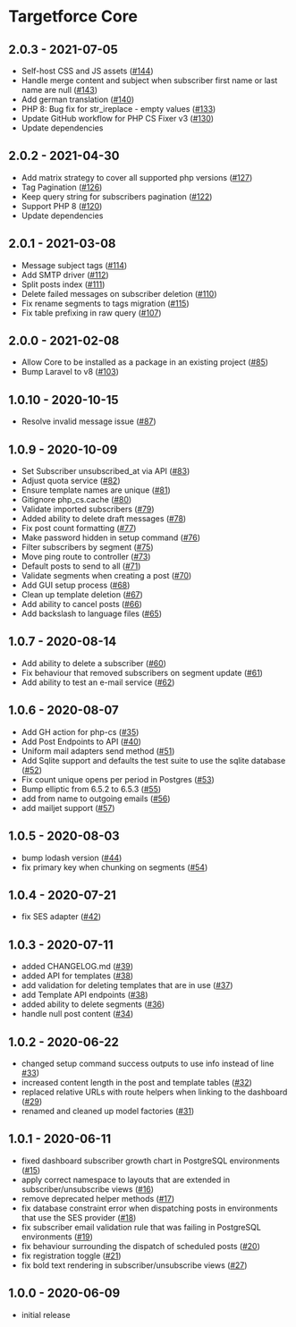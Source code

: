 # Targetforce Core

## 2.0.3 - 2021-07-05
- Self-host CSS and JS assets ([#144](https://github.com/mettle/targetforce-core/pull/144))
- Handle merge content and subject when subscriber first name or last name are null ([#143](https://github.com/mettle/targetforce-core/pull/143))
- Add german translation ([#140](https://github.com/mettle/targetforce-core/pull/140))
- PHP 8: Bug fix for str_ireplace - empty values ([#133](https://github.com/mettle/targetforce-core/pull/133))
- Update GitHub workflow for PHP CS Fixer v3 ([#130](https://github.com/mettle/targetforce-core/pull/130))
- Update dependencies

## 2.0.2 - 2021-04-30
- Add matrix strategy to cover all supported php versions ([#127](https://github.com/mettle/targetforce-core/pull/127))
- Tag Pagination ([#126](https://github.com/mettle/targetforce-core/pull/126))
- Keep query string for subscribers pagination ([#122](https://github.com/mettle/targetforce-core/pull/122))
- Support PHP 8 ([#120](https://github.com/mettle/targetforce-core/pull/120))
- Update dependencies

## 2.0.1 - 2021-03-08
- Message subject tags ([#114](https://github.com/mettle/targetforce-core/pull/114))
- Add SMTP driver ([#112](https://github.com/mettle/targetforce-core/pull/112))
- Split posts index ([#111](https://github.com/mettle/targetforce-core/pull/111))
- Delete failed messages on subscriber deletion ([#110](https://github.com/mettle/targetforce-core/pull/110))
- Fix rename segments to tags migration ([#115](https://github.com/mettle/targetforce-core/pull/115))
- Fix table prefixing in raw query ([#107](https://github.com/mettle/targetforce-core/pull/107))

## 2.0.0 - 2021-02-08
- Allow Core to be installed as a package in an existing project ([#85](https://github.com/mettle/targetforce-core/pull/85))
- Bump Laravel to v8 ([#103](https://github.com/mettle/targetforce-core/pull/103))

## 1.0.10 - 2020-10-15
- Resolve invalid message issue ([#87](https://github.com/mettle/targetforce-core/pull/87))

## 1.0.9 - 2020-10-09
- Set Subscriber unsubscribed_at via API ([#83](https://github.com/mettle/targetforce-core/pull/83))
- Adjust quota service ([#82](https://github.com/mettle/targetforce-core/pull/82))
- Ensure template names are unique ([#81](https://github.com/mettle/targetforce-core/pull/81))
- Gitignore php_cs.cache ([#80](https://github.com/mettle/targetforce-core/pull/80))
- Validate imported subscribers ([#79](https://github.com/mettle/targetforce-core/pull/79))
- Added ability to delete draft messages ([#78](https://github.com/mettle/targetforce-core/pull/78))
- Fix post count formatting ([#77](https://github.com/mettle/targetforce-core/pull/77))
- Make password hidden in setup command ([#76](https://github.com/mettle/targetforce-core/pull/76))
- Filter subscribers by segment ([#75](https://github.com/mettle/targetforce-core/pull/75))
- Move ping route to controller ([#73](https://github.com/mettle/targetforce-core/pull/73))
- Default posts to send to all ([#71](https://github.com/mettle/targetforce-core/pull/71))
- Validate segments when creating a post ([#70](https://github.com/mettle/targetforce-core/pull/70))
- Add GUI setup process ([#68](https://github.com/mettle/targetforce-core/pull/68))
- Clean up template deletion ([#67](https://github.com/mettle/targetforce-core/pull/67))
- Add ability to cancel posts ([#66](https://github.com/mettle/targetforce-core/pull/66))
- Add backslash to language files ([#65](https://github.com/mettle/targetforce-core/pull/65))

## 1.0.7 - 2020-08-14

- Add ability to delete a subscriber ([#60](https://github.com/mettle/targetforce-core/pull/60))
- Fix behaviour that removed subscribers on segment update ([#61](https://github.com/mettle/targetforce-core/pull/61))
- Add ability to test an e-mail service ([#62](https://github.com/mettle/targetforce-core/pull/62))

## 1.0.6 - 2020-08-07

- Add GH action for php-cs ([#35](https://github.com/mettle/targetforce-core/pull/35))
- Add Post Endpoints to API ([#40](https://github.com/mettle/targetforce-core/pull/40))
- Uniform mail adapters send method ([#51](https://github.com/mettle/targetforce-core/pull/51))
- Add Sqlite support and defaults the test suite to use the sqlite database ([#52](https://github.com/mettle/targetforce-core/pull/52))
- Fix count unique opens per period in Postgres ([#53](https://github.com/mettle/targetforce-core/pull/53))
- Bump elliptic from 6.5.2 to 6.5.3 ([#55](https://github.com/mettle/targetforce-core/pull/55))
- add from name to outgoing emails ([#56](https://github.com/mettle/targetforce-core/pull/56))
- add mailjet support ([#57](https://github.com/mettle/targetforce-core/pull/57))

## 1.0.5 - 2020-08-03

- bump lodash version ([#44](https://github.com/mettle/targetforce-core/pull/44))
- fix primary key when chunking on segments ([#54](https://github.com/mettle/targetforce-core/pull/54))

## 1.0.4 - 2020-07-21

- fix SES adapter ([#42](https://github.com/mettle/targetforce-core/pull/42))

## 1.0.3 - 2020-07-11

- added CHANGELOG.md ([#39](https://github.com/mettle/targetforce-core/pull/39))
- added API for templates ([#38](https://github.com/mettle/targetforce-core/pull/38))
- add validation for deleting templates that are in use ([#37](https://github.com/mettle/targetforce-core/pull/37))
- add Template API endpoints ([#38](https://github.com/mettle/targetforce-core/pull/38))
- added ability to delete segments ([#36](https://github.com/mettle/targetforce-core/pull/36))
- handle null post content ([#34](https://github.com/mettle/targetforce-core/pull/34))

## 1.0.2 - 2020-06-22

- changed setup command success outputs to use info instead of line [#33](https://github.com/mettle/targetforce-core/pull/33))
- increased content length in the post and template tables ([#32](https://github.com/mettle/targetforce-core/pull/32))
- replaced relative URLs with route helpers when linking to the dashboard ([#29](https://github.com/mettle/targetforce-core/pull/29))
- renamed and cleaned up model factories ([#31](https://github.com/mettle/targetforce-core/pull/31))

## 1.0.1 - 2020-06-11

- fixed dashboard subscriber growth chart in PostgreSQL environments ([#15](https://github.com/mettle/targetforce-core/pull/15))
- apply correct namespace to layouts that are extended in subscriber/unsubscribe views ([#16](https://github.com/mettle/targetforce-core/pull/16))
- remove deprecated helper methods ([#17](https://github.com/mettle/targetforce-core/pull/17))
- fix database constraint error when dispatching posts in environments that use the SES provider ([#18](https://github.com/mettle/targetforce-core/pull/18))
- fix subscriber email validation rule that was failing in PostgreSQL environments ([#19](https://github.com/mettle/targetforce-core/pull/19))
- fix behaviour surrounding the dispatch of scheduled posts ([#20](https://github.com/mettle/targetforce-core/pull/20))
- fix registration toggle ([#21](https://github.com/mettle/targetforce-core/pull/21))
- fix bold text rendering in subscriber/unsubscribe views ([#27](https://github.com/mettle/targetforce-core/pull/27))

## 1.0.0 - 2020-06-09

- initial release
